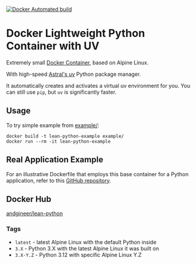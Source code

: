 [![Docker Automated build](https://img.shields.io/docker/image-size/andgineer/lean-python)](https://hub.docker.com/r/andgineer/lean-python)

# Docker Lightweight Python Container with UV

Extremely small [Docker Container](https://hub.docker.com/r/andgineer/lean-python), based on Alpine Linux. 

With high-speed [Astral's uv](https://github.com/astral-sh/uv) Python package manager.

It automatically creates and activates a virtual uv environment for you.
You can still use `pip`, but `uv` is significantly faster.

## Usage

To try simple example from [example/](example/):

    docker build -t lean-python-example example/
    docker run --rm -it lean-python-example

## Real Application Example

For an illustrative Dockerfile that employs this base container for a Python application, 
refer to this [GitHub repository](https://github.com/andgineer/docker-amazon-dash-button-hack/blob/master/Dockerfile).

## Docker Hub

[andgineer/lean-python](https://hub.docker.com/r/andgineer/lean-python)

### Tags

* `latest` - latest Alpine Linux with the default Python inside
* `3.X` - Python 3.X with the latest Alpine Linux it was built on
* `3.X-Y.Z` - Python 3.12 with specific Alpine Linux Y.Z

